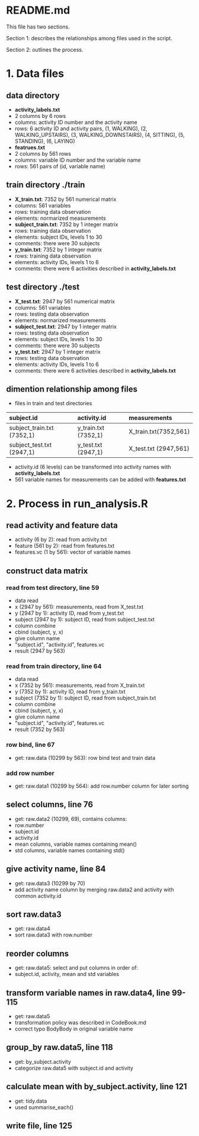 README.md
=========
This file has two sections.

Section 1: describes the relationships among files used in the script.

Section 2: outlines the process.

# 1. Data files

## data directory

* **activity_labels.txt**
 * 2 columns by 6 rows
 * columns: activity ID number and the activity name
 * rows: 6 activity ID and activity pairs, (1, WALKING), (2, WALKING_UPSTAIRS), 
(3, WALKING_DOWNSTAIRS), (4, SITTING), (5, STANDING), (6, LAYING)
* **featrues.txt**
 * 2 columns by 561 rows
 * columns: variable ID number and the variable name
 * rows: 561 pairs of (id, variable name)

## train directory ./train

* **X_train.txt**: 7352 by 561 numerical matrix
 * columns: 561 variables
 * rows: training data observation
 * elements: normarized measurements
* **subject_train.txt**: 7352 by 1 integer matrix
 * rows: training data observation
 * elements: subject IDs, levels 1 to 30
 * comments: there were 30 subjects
* **y_train.txt**: 7352 by 1 integer matrix
 * rows: training data observation
 * elements: activity IDs, levels 1 to 6
 * comments: there were 6 activities described in **activity_labels.txt**

## test directory ./test 

* **X_test.txt**: 2947 by 561 numerical matrix
 * columns: 561 variables
 * rows: testing data observation
 * elements: normarized measurements
* **subject_test.txt**: 2947 by 1 integer matrix
 * rows: testing data observation
 * elements: subject IDs, levels 1 to 30
 * comments: there were 30 subjects
* **y_test.txt**: 2947 by 1 integer matrix
 * rows: testing data observation
 * elements: activity IDs, levels 1 to 6
 * comments: there were 6 activities described in **activity_labels.txt**

## dimention relationship among files
- files in train and test directories

|subject.id                |activity.id         |measurements         |
|:-------------------------|:-------------------|:--------------------|
|subject_train.txt (7352,1)|y_train.txt (7352,1)|X_train.txt(7352,561)|
|subject_test.txt (2947,1) |y_test.txt (2947,1) |X_test.txt (2947,561)|

- activity.id (6 levels) can be transformed into activity names with **activity_labels.txt**
- 561 variable names for measurements can be added with **features.txt**

# 2. Process in run_analysis.R

## read activity and feature data

+ activity (6 by 2): read from activity.txt
+ feature (561 by 2):  read from features.txt
+ features.vc (1 by 561): vector of variable names

## construct data matrix

### read from test directory, line 59
+ data read
 + x (2947 by 561): measurements, read from X_test.txt
 + y (2947 by 1): activity ID, read from y_test.txt
 + subject (2947 by 1): subject ID, read from subject_test.txt
+ column combine 
 + cbind (subject, y, x)
+ give column name
 + "subject.id", "activity.id", features.vc
+ result (2947 by 563)

### read from train directory, line 64
+ data read
 + x (7352 by 561): measurements, read from X_train.txt
 + y (7352 by 1): activity ID, read from y_train.txt
 + subject (7352 by 1): subject ID, read from subject_train.txt
+ column combine 
 + cbind (subject, y, x)
+ give column name
 + "subject.id", "activity.id", features.vc
+ result (7352 by 563)

### row bind, line 67
+ get: raw.data (10299 by 563): row bind test and train data

### add row number
+ get: raw.data1 (10299 by 564): add row.number column for later sorting

## select columns, line 76
+ get: raw.data2 (10299, 69), contains columns:
 + row.number
 + subject.id
 + activity.id
 + mean columns, variable names containing mean()
 + std columns, variable names containing std()

## give activity name, line 84
+ get: raw.data3 (10299 by 70)
 + add activity name column by merging raw.data2 and activity with common activity.id

## sort raw.data3
+ get: raw.data4
 + sort raw.data3 with row.number

## reorder columns
+ get: raw.data5: select and put columns in order of:
 + subject.id, activity, mean and std variables

## transform variable names in raw.data4, line 99-115
+ get: raw.data5
+ transformation policy was described in CodeBook.md
+ correct typo BodyBody in original variable name

## group_by raw.data5, line 118
- get: by_subject.activity
- categorize raw.data5 with subject.id and activity

## calculate mean with by_subject.activity, line 121
- get: tidy.data
- used summarise_each()

## write file, line 125